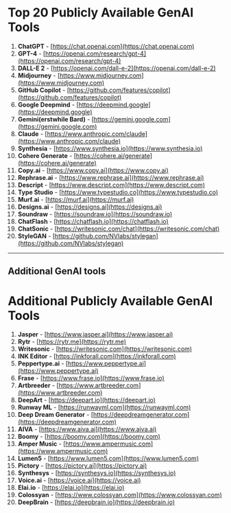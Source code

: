 # Top 20 Publicly Available GenAI Tools

1. **ChatGPT** - [https://chat.openai.com](https://chat.openai.com)
2. **GPT-4** - [https://openai.com/research/gpt-4](https://openai.com/research/gpt-4)
3. **DALL-E 2** - [https://openai.com/dall-e-2](https://openai.com/dall-e-2)
4. **Midjourney** - [https://www.midjourney.com](https://www.midjourney.com)
5. **GitHub Copilot** - [https://github.com/features/copilot](https://github.com/features/copilot)
6. **Google Deepmind** - [https://deepmind.google](https://deepmind.google)
7. **Gemini(erstwhile Bard)** - [https://gemini.google.com](https://gemini.google.com)
8. **Claude** - [https://www.anthropic.com/claude](https://www.anthropic.com/claude)
9. **Synthesia** - [https://www.synthesia.io](https://www.synthesia.io)
10. **Cohere Generate** - [https://cohere.ai/generate](https://cohere.ai/generate)
11. **Copy.ai** - [https://www.copy.ai](https://www.copy.ai)
12. **Rephrase.ai** - [https://www.rephrase.ai](https://www.rephrase.ai)
13. **Descript** - [https://www.descript.com](https://www.descript.com)
14. **Type Studio** - [https://www.typestudio.co](https://www.typestudio.co)
15. **Murf.ai** - [https://murf.ai](https://murf.ai)
16. **Designs.ai** - [https://designs.ai](https://designs.ai)
17. **Soundraw** - [https://soundraw.io](https://soundraw.io)
18. **ChatFlash** - [https://chatflash.io](https://chatflash.io)
19. **ChatSonic** - [https://writesonic.com/chat](https://writesonic.com/chat)
20. **StyleGAN** - [https://github.com/NVlabs/stylegan](https://github.com/NVlabs/stylegan)

___

## Additional GenAI tools

# Additional Publicly Available GenAI Tools

1. **Jasper** - [https://www.jasper.ai](https://www.jasper.ai)
2. **Rytr** - [https://rytr.me](https://rytr.me)
3. **Writesonic** - [https://writesonic.com](https://writesonic.com)
4. **INK Editor** - [https://inkforall.com](https://inkforall.com)
5. **Peppertype.ai** - [https://www.peppertype.ai](https://www.peppertype.ai)
6. **Frase** - [https://www.frase.io](https://www.frase.io)
7. **Artbreeder** - [https://www.artbreeder.com](https://www.artbreeder.com)
8. **DeepArt** - [https://deepart.io](https://deepart.io)
9. **Runway ML** - [https://runwayml.com](https://runwayml.com)
10. **Deep Dream Generator** - [https://deepdreamgenerator.com](https://deepdreamgenerator.com)
11. **AIVA** - [https://www.aiva.ai](https://www.aiva.ai)
12. **Boomy** - [https://boomy.com](https://boomy.com)
13. **Amper Music** - [https://www.ampermusic.com](https://www.ampermusic.com)
14. **Lumen5** - [https://www.lumen5.com](https://www.lumen5.com)
15. **Pictory** - [https://pictory.ai](https://pictory.ai)
16. **Synthesys** - [https://synthesys.io](https://synthesys.io)
17. **Voice.ai** - [https://voice.ai](https://voice.ai)
18. **Elai.io** - [https://elai.io](https://elai.io)
19. **Colossyan** - [https://www.colossyan.com](https://www.colossyan.com)
20. **DeepBrain** - [https://deepbrain.io](https://deepbrain.io)